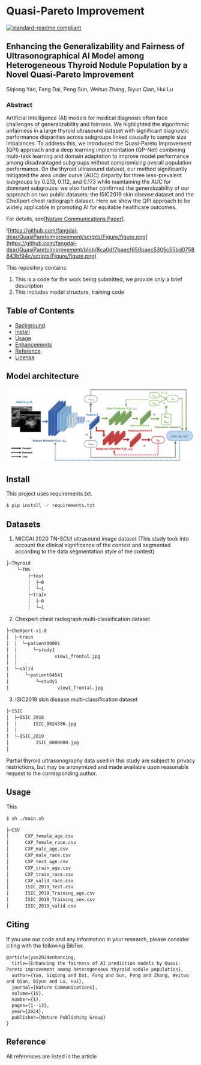 # Quasi-Pareto Improvement
[![standard-readme compliant](https://img.shields.io/badge/readme%20style-standard-brightgreen.svg?style=flat-square)](https://github.com/RichardLitt/standard-readme)

## Enhancing the Generalizability and Fairness of Ultrasonographical AI Model among Heterogeneous Thyroid Nodule Population by a Novel Quasi-Pareto Improvement

Siqiong Yao, Fang Dai, Peng Sun, Weituo Zhang, Biyun Qian, Hui Lu
### Abstract

Artificial Intelligence (AI) models for medical diagnosis often face challenges of generalizability and fairness. We highlighted the algorithmic unfairness in a large thyroid ultrasound dataset with significant diagnostic performance disparities across subgroups linked causally to sample size imbalances. To address this, we introduced the Quasi-Pareto Improvement (QPI) approach and a deep learning implementation (QP-Net) combining multi-task learning and domain adaptation to improve model performance among disadvantaged subgroups without compromising overall population performance. On the thyroid ultrasound dataset, our method significantly mitigated the area under curve (AUC) disparity for three less-prevalent subgroups by 0.213, 0.112, and 0.173 while maintaining the AUC for dominant subgroups; we also further confirmed the generalizability of our approach on two public datasets: the ISIC2019 skin disease dataset and the CheXpert chest radiograph dataset. Here we show the QPI approach to be widely applicable in promoting AI for equitable healthcare outcomes.


For details, see[[Nature Communications Paper](https://www.nature.com/articles/s41467-024-44906-y#citeas)].


![https://github.com/fangdai-dear/QuasiParetoImprovement/scripts/Figure/figure.png](https://github.com/fangdai-dear/QuasiParetoImprovement/blob/8ca0df7baecf650baec5305c55bd0758843bf94c/scripts/Figure/figure.png)

This repository contains:

1.   This is a code for the work being submitted, we provide only a brief description
2.   This includes model structure, training code

## Table of Contents

- [Background](#background)
- [Install](#install)
- [Usage](#usage)
- [Enhancements](#enhancements)
- [Reference](#reference)
- [License](#license)

## Model architecture

![figure2](https://github.com/fangdai-dear/QuasiParetoImprovement/blob/master/scripts/Figure/figure2.png)


## Install

This project uses requirements.txt.

```sh
$ pip install -r requirements.txt
```

## Datasets
1. MICCAI 2020 TN-SCUI ultrasound image dataset (This study took into account the clinical significance of the contest and segmented according to the data segmentation style of the contest)
```sh
├─Thyroid
    └─TNS
        ├─test
        │  ├─0
        │  └─1
        ├─train
        │  ├─0
        │  └─1
```
2. Chexpert chest radiograph multi-classification dataset
```sh
├─CheXpert-v1.0
│  ├─train
│  │  └─patient00001
│  │      └─study1
│  │              view1_frontal.jpg
│  │              
│  └─valid
│      └─patient64541
│          └─study1
│                  view1_frontal.jpg
```
3. ISIC2019 skin disease multi-classification dataset
```     sh              
├─ISIC
│  ├─ISIC_2018
│  │      ISIC_0024306.jpg
│  │      
│  └─ISIC_2019
│          ISIC_0000000.jpg
│          
```
Partial thyroid ultrasonography data used in this study are subject to privacy restrictions, but may be anonymized and made available upon reasonable request to the corresponding author.

## Usage

This  

```sh
$ sh ./main.sh
```
```sh
├─CSV
│      CXP_female_age.csv
│      CXP_female_race.csv
│      CXP_male_age.csv
│      CXP_male_race.csv
│      CXP_test_age.csv
│      CXP_train_age.csv
│      CXP_train_race.csv
│      CXP_valid_race.csv
│      ISIC_2019_Test.csv
│      ISIC_2019_Training_age.csv
│      ISIC_2019_Training_sex.csv
│      ISIC_2019_valid.csv
```
## Citing
If you use our code and any information in your research, please consider citing with the following BibTex.
```text
@article{yao2024enhancing,
  title={Enhancing the fairness of AI prediction models by Quasi-Pareto improvement among heterogeneous thyroid nodule population},
  author={Yao, Siqiong and Dai, Fang and Sun, Peng and Zhang, Weituo and Qian, Biyun and Lu, Hui},
  journal={Nature Communications},
  volume={15},
  number={1},
  pages={1--13},
  year={2024},
  publisher={Nature Publishing Group}
}
```

## Reference
All references are listed in the article

